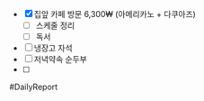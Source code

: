 
- [x] 집앞 카페 방문 6,300₩ (아메리카노 + 다쿠아즈) 
	- [ ] 스케줄 정리
	- [ ] 독서 
- [ ] 냉장고 자석 
- [ ] 저녁약속 순두부
- [ ] 

#DailyReport 